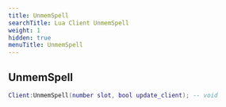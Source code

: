 ```yaml
---
title: UnmemSpell
searchTitle: Lua Client UnmemSpell
weight: 1
hidden: true
menuTitle: UnmemSpell
---
```

## UnmemSpell
```lua
Client:UnmemSpell(number slot, bool update_client); -- void
```